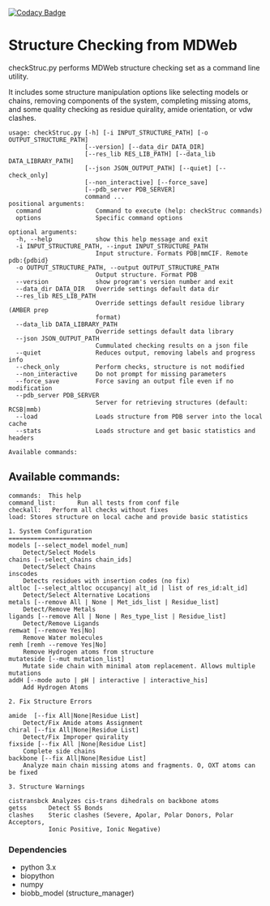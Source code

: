 [![Codacy Badge](https://api.codacy.com/project/badge/Grade/376891e43cab4cc591fb78ea43dfd380)](https://www.codacy.com/app/jlgelpi/structureChecking?utm_source=mmb.irbbarcelona.org&amp;utm_medium=referral&amp;utm_content=gitlab/BioExcel/structureChecking&amp;utm_campaign=Badge_Grade)
# Structure Checking from MDWeb

checkStruc.py performs MDWeb structure checking set as a command line
utility.

It includes some structure manipulation options like selecting models or chains,
removing components of the system, completing missing atoms, and some quality
checking as residue quirality, amide orientation, or vdw clashes.

```
usage: checkStruc.py [-h] [-i INPUT_STRUCTURE_PATH] [-o OUTPUT_STRUCTURE_PATH]
                     [--version] [--data_dir DATA_DIR]
                     [--res_lib RES_LIB_PATH] [--data_lib DATA_LIBRARY_PATH]
                     [--json JSON_OUTPUT_PATH] [--quiet] [--check_only]
                     [--non_interactive] [--force_save]
                     [--pdb_server PDB_SERVER]
                     command ...
positional arguments:
  command               Command to execute (help: checkStruc commands)
  options               Specific command options

optional arguments:
  -h, --help            show this help message and exit
  -i INPUT_STRUCTURE_PATH, --input INPUT_STRUCTURE_PATH
                        Input structure. Formats PDB|mmCIF. Remote pdb:{pdbid}
  -o OUTPUT_STRUCTURE_PATH, --output OUTPUT_STRUCTURE_PATH
                        Output structure. Format PDB
  --version             show program's version number and exit
  --data_dir DATA_DIR   Override settings default data dir
  --res_lib RES_LIB_PATH
                        Override settings default residue library (AMBER prep
                        format)
  --data_lib DATA_LIBRARY_PATH
                        Override settings default data library
  --json JSON_OUTPUT_PATH
                        Cummulated checking results on a json file
  --quiet               Reduces output, removing labels and progress info
  --check_only          Perform checks, structure is not modified
  --non_interactive     Do not prompt for missing parameters
  --force_save          Force saving an output file even if no modification
  --pdb_server PDB_SERVER
                        Server for retrieving structures (default: RCSB|mmb)
  --load                Loads structure from PDB server into the local cache
  --stats               Loads structure and get basic statistics and headers

Available commands:

```

## Available commands:

```
commands:  This help
command_list:      Run all tests from conf file
checkall:   Perform all checks without fixes
load: Stores structure on local cache and provide basic statistics

1. System Configuration 
=======================
models [--select_model model_num]     
    Detect/Select Models
chains [--select_chains chain_ids]    
    Detect/Select Chains 
inscodes 
    Detects residues with insertion codes (no fix)
altloc [--select_altloc occupancy| alt_id | list of res_id:alt_id]
    Detect/Select Alternative Locations 
metals [--remove All | None | Met_ids_list | Residue_list]   
    Detect/Remove Metals 
ligands [--remove All | None | Res_type_list | Residue_list]
    Detect/Remove Ligands 
remwat [--remove Yes|No]
    Remove Water molecules
remh [remh --remove Yes|No]
    Remove Hydrogen atoms from structure 
mutateside [--mut mutation_list]
    Mutate side chain with minimal atom replacement. Allows multiple mutations
addH [--mode auto | pH | interactive | interactive_his]
    Add Hydrogen Atoms

2. Fix Structure Errors

amide  [--fix All|None|Residue List]    
    Detect/Fix Amide atoms Assignment
chiral [--fix All|None|Residue List]
    Detect/Fix Improper quirality
fixside [--fix All |None|Residue List]    
    Complete side chains 
backbone [--fix All|None|Residue List]   
    Analyze main chain missing atoms and fragments. O, OXT atoms can be fixed

3. Structure Warnings

cistransbck Analyzes cis-trans dihedrals on backbone atoms
getss      Detect SS Bonds 
clashes    Steric clashes (Severe, Apolar, Polar Donors, Polar Acceptors, 
           Ionic Positive, Ionic Negative)

```
### Dependencies
* python 3.x
* biopython 
* numpy
* biobb_model (structure_manager)

